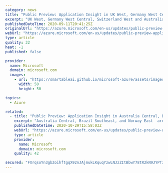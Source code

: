 ```yaml
---
category: news
title: "Public Preview: Application Insight in UK West, Germany West Central, Switzerland West and Australia Central 2"
excerpt: "UK West, Germany West Central, Switzerland West and Australia Central 2 are now Public Preview for customers to start collecting telemetry and analyze their services for health using Application Insight. "
publishedDateTime: 2020-09-11T20:41:25Z
originalUrl: "https://azure.microsoft.com/en-us/updates/public-preview-application-insight-in-uk-west-germany-west-central-switzerland-west-and-australia-central-2/"
webUrl: "https://azure.microsoft.com/en-us/updates/public-preview-application-insight-in-uk-west-germany-west-central-switzerland-west-and-australia-central-2/"
type: article
quality: 32
heat: -1
published: false

provider:
  name: Microsoft
  domain: microsoft.com
  images:
    - url: "https://smartableai.github.io/microsoft-azure/assets/images/organizations/microsoft.com-50x50.jpg"
      width: 50
      height: 50

topics:
  - Azure

related:
  - title: "Public Preview: Application Insight in Australia Central, Brazil Southeast and Norway East "
    excerpt: "Australia Central, Brazil Southeast, and Norway East  are now in public preview for customers to start collecting telemetry and analyze their services for health using Application Insight. "
    publishedDateTime: 2020-10-29T15:58:03Z
    webUrl: "https://azure.microsoft.com/en-us/updates/public-preview-application-insight-in-australia-central/"
    type: article
    provider:
      name: Microsoft
      domain: microsoft.com
    quality: 42

secured: "FXrqsoYn3gbZoihftgqX92nJAjmukLKquqYzwLNJzZItBbwY78tR2kN9JYPT3FRhM8ORJNjwO/jUlw6BrFYTri8wpUb93d5Zjb4iLzbcDjoMd4vq5jMnPlaLwtXeft7ECL8eTDoIpuW4zmGeY6LvLjanjz86eIAEk2xtsIQhoR9LjNCYnxNj4pQQ/rlK6VyavqdxLK98VUYOSdKg9Gt8SAP78/WXoeOsDf31SPKrT5/TUuANZBGm1TTJ+HM0Ij+JvmOodJbtP1/TK1tIDxkPsk5WkMY7Zcrn3pkAT5T7W7JDo4ZNSyI1wfjAYcCoeQqOBoCqCR6r5FRVEuvZBjmNsv7StV3ivL/UuXyoueQaxgs=;w63MQHjIJwpioU+pocI/hw=="
---
```


